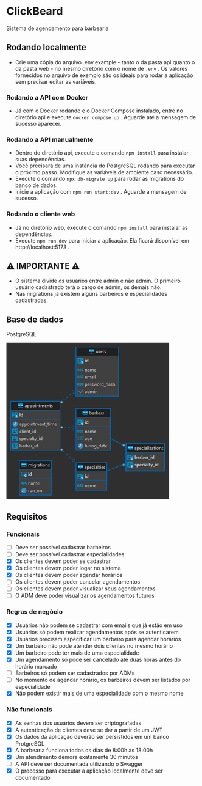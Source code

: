 # ClickBeard

Sistema de agendamento para barbearia

## Rodando localmente

- Crie uma cópia do arquivo .env.example - tanto o da pasta api quanto o da pasta web - no mesmo diretório com o nome de `.env` . Os valores fornecidos no arquivo de exemplo são os ideais para rodar a aplicação sem precisar editar as variáveis.

### Rodando a API com Docker

- Já com o Docker rodando e o Docker Compose instalado, entre no diretório api e execute `docker compose up` . Aguarde até a mensagem de sucesso aparecer.

### Rodando a API manualmente

- Dentro do diretório api, execute o comando `npm install` para instalar suas dependências.
- Você precisará de uma instância do PostgreSQL rodando para executar o próximo passo. Modifique as variáveis de ambiente caso necessário.
- Execute o comando `npx db-migrate up` para rodar as migrations do banco de dados.
- Inicie a aplicação com `npm run start:dev` . Aguarde a mensagem de sucesso.

### Rodando o cliente web

- Já no diretório web, execute o comando `npm install` para instalar as dependências.
- Execute `npm run dev` para iniciar a aplicação. Ela ficará disponível em http://localhost:5173 .

## ⚠ IMPORTANTE ⚠

- O sistema divide os usuários entre admin e não admin. O primeiro usuário cadastrado terá o cargo de admin, os demais não.
- Nas migrations já existem alguns barbeiros e especialidades cadastradas.

## Base de dados

PostgreSQL

![Modelo entidade relacionamento](diagrama-entidade-relacionamento.png)

## Requisitos

### Funcionais

- [ ] Deve ser possível cadastrar barbeiros
- [ ] Deve ser possível cadastrar especialidades
- [x] Os clientes devem poder se cadastrar
- [x] Os clientes devem poder logar no sistema
- [x] Os clientes devem poder agendar horários
- [ ] Os clientes devem poder cancelar agendamentos
- [ ] Os clientes devem poder visualizar seus agendamentos
- [ ] O ADM deve poder visualizar os agendamentos futuros

### Regras de negócio

- [x] Usuários não podem se cadastrar com emails que já estão em uso
- [x] Usuários só podem realizar agendamentos após se autenticarem
- [x] Usuários precisam especificar um barbeiro para agendar horários
- [x] Um barbeiro não pode atender dois clientes no mesmo horário
- [x] Um barbeiro pode ter mais de uma especialidade
- [x] Um agendamento só pode ser cancelado até duas horas antes do horário marcado
- [ ] Barbeiros só podem ser cadastrados por ADMs
- [ ] No momento de agendar horário, os barbeiros devem ser listados por especialidade
- [x] Não podem existir mais de uma especialidade com o mesmo nome

### Não funcionais

- [x] As senhas dos usuários devem ser criptografadas
- [x] A autenticação de clientes deve se dar a partir de um JWT
- [x] Os dados da aplicação deverão ser persistidos em um banco ProtgreSQL
- [x] A barbearia funciona todos os dias de 8:00h às 18:00h
- [x] Um atendimento demora exatamente 30 minutos
- [ ] A API deve ser documentada utilizando o Swagger
- [x] O processo para executar a aplicação localmente deve ser documentado
